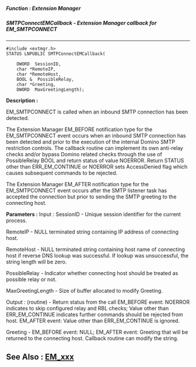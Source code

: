 ##### Function : Extension Manager
##### SMTPConnectEMCallback - Extension Manager callback for EM_SMTPCONNECT
---
```
#include <extmgr.h>
STATUS LNPUBLIC SMTPConnectEMCallback(

	DWORD  SessionID,
	char *RemoteIP,
	char *RemoteHost,
	BOOL &  PossibleRelay,
	char *Greeting,
	DWORD  MaxGreetingLength);
```
**Description :**

EM_SMTPCONNECT is called when an inbound SMTP connection has been detected.
	
The Extension Manager EM_BEFORE notification type for the EM_SMTPCONNECT event 
occurs when an inbound SMTP connection has been detected and prior to the 
execution of the internal Domino SMTP restriction controls.  The callback 
routine can implement its own anti-relay checks and/or bypass Domino related 
checks through the use of PossibleRelay BOOL and return status of value 
NOERROR.  Return STATUS other than ERR_EM_CONTINUE or NOERROR sets AccessDenied 
flag which causes subsequent commands to be rejected.  

The Extension Manager EM_AFTER notification type for the EM_SMTPCONNECT event 
occurs after the SMTP listener task has accepted the connection but prior to 
sending the SMTP greeting to the connecting host.

**Parameters :**
Input :
SessionID  -  Unique session identifier for the current process.

RemoteIP  -  NULL terminated string containing IP address of connecting host.

RemoteHost  -  NULL terminated string containing host name of connecting host if reverse DNS lookup was successful.  If lookup was unsuccessful, the string length will be zero. 

PossibleRelay  -  Indicator whether connecting host should be treated as possible relay or not.

MaxGreetingLength  -  Size of buffer allocated to modify Greeting.

Output :
(routine)  -  Return status from the call 
EM_BEFORE event: NOERROR indicates to skip configured relay and RBL checks; Value other than  ERR_EM_CONTINUE indicates further commands should be rejected from host.
EM_AFTER event: Value other than ERR_EM_CONTINUE is ignored.


Greeting  -  EM_BEFORE event: NULL; EM_AFTER event: Greeting that will be returned to the connecting host.  Callback routine can modify the string.


**See Also :**
[EM_xxx](/reference/Symb/EM_xxx)
---
